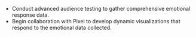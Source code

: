 - Conduct advanced audience testing to gather comprehensive emotional response data.
- Begin collaboration with Pixel to develop dynamic visualizations that respond to the emotional data collected.